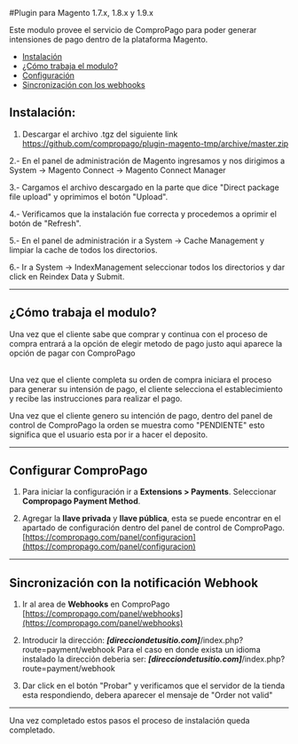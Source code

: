 #Plugin para Magento 1.7.x, 1.8.x y 1.9.x

Este modulo provee el servicio de ComproPago para poder generar intensiones de pago dentro de la plataforma Magento.

* [Instalación](#install)
* [¿Cómo trabaja el modulo?](#howto)
* [Configuración](#setup)
* [Sincronización con los webhooks](#webhook)


<a name="install"></a>
## Instalación:

1. Descargar el archivo .tgz del siguiente link https://github.com/compropago/plugin-magento-tmp/archive/master.zip

2.- En el panel de administración de Magento ingresamos y nos dirigimos a System -> Magento Connect -> Magento Connect Manager 

3.- Cargamos el archivo descargado en la parte que dice "Direct package file upload" y oprimimos el botón "Upload".

4.- Verificamos que la instalación fue correcta y procedemos a oprimir el botón de "Refresh".

5.- En el panel de administración ir a System -> Cache Management y limpiar la cache de todos los directorios. 

6.- Ir a System -> IndexManagement seleccionar todos los directorios y dar click en Reindex Data y Submit.

---
<a name="howto"></a>
## ¿Cómo trabaja el modulo?
Una vez que el cliente sabe que comprar y continua con el proceso de compra entrará a la opción de elegir metodo de pago justo aqui aparece la opción de pagar con ComproPago<br /><br />

Una vez que el cliente completa su orden de compra iniciara el proceso para generar su intensión de pago, el cliente selecciona el establecimiento y recibe las instrucciones para realizar el pago.

Una vez que el cliente genero su intención de pago, dentro del panel de control de ComproPago la orden se muestra como "PENDIENTE" esto significa que el usuario esta por ir a hacer el deposito.

---
<a name="setup"></a>
## Configurar ComproPago

1. Para iniciar la configuración ir a **Extensions > Payments**. Seleccionar **Compropago Payment Method**.

2. Agregar la **llave privada** y **llave pública**, esta se puede encontrar en el apartado de configuración dentro del panel de control de ComproPago. [https://compropago.com/panel/configuracion](https://compropago.com/panel/configuracion)

---

<a name="webhook"></a>
## Sincronización con la notificación Webhook

1. Ir al area de **Webhooks** en ComproPago [https://compropago.com/panel/webhooks](https://compropago.com/panel/webhooks)

2. Introducir la dirección: ***[direcciondetusitio.com]***/index.php?route=payment/webhook
   Para el caso en donde exista un idioma instalado la dirección deberia ser: ***[direcciondetusitio.com]***/index.php?route=payment/webhook


3. Dar click en el botón "Probar" y verificamos que el servidor de la tienda esta respondiendo, debera aparecer el mensaje de "Order not valid"

---

Una vez completado estos pasos el proceso de instalación queda completado.
